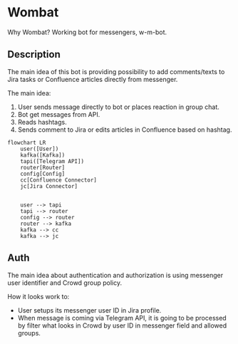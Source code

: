 Wombat
======

Why Wombat? Working bot for messengers, w-m-bot.

Description
-----------

The main idea of this bot is providing possibility to add comments/texts to Jira tasks or Confluence articles directly from messenger.

The main idea:
1. User sends message directly to bot or places reaction in group chat.
2. Bot get messages from API.
3. Reads hashtags.
4. Sends comment to Jira or edits articles in Confluence based on hashtag.

```mermaid
flowchart LR
    user([User])
    kafka([Kafka])
    tapi([Telegram API])
    router[Router]
    config[Config]
    cc[Confluence Connector]
    jc[Jira Connector]
    
    
    user --> tapi
    tapi --> router
    config --> router
    router --> kafka
    kafka --> cc
    kafka --> jc
```

Auth
----

The main idea about authentication and authorization is using messenger user identifier and Crowd group policy.

How it looks work to:
- User setups its messenger user ID in Jira profile.
- When message is coming via Telegram API, it is going to be processed by filter what looks in Crowd by user ID in messenger field and allowed groups.
